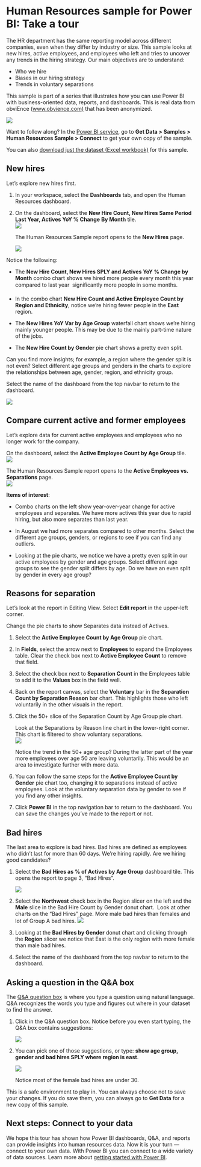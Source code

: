 <properties
   pageTitle="Human Resources sample: Take a tour"
   description="Human Resources sample for Power BI: Take a tour"
   services="powerbi"
   documentationCenter=""
   authors="mihart"
   manager="erikre"
   backup=""
   editor=""
   tags=""
   qualityFocus="no"
   qualityDate=""/>

<tags
   ms.service="powerbi"
   ms.devlang="NA"
   ms.topic="article"
   ms.tgt_pltfrm="NA"
   ms.workload="powerbi"
   ms.date="10/28/2017"
   ms.author="mihart"/>

# Human Resources sample for Power BI: Take a tour  

The HR department has the same reporting model across different companies, even when they differ by industry or size. This sample looks at new hires, active employees, and employees who left and tries to uncover any trends in the hiring strategy. Our main objectives are to understand:

- Who we hire
- Biases in our hiring strategy
- Trends in voluntary separations

This sample is part of a series that illustrates how you can use Power BI with business-oriented data, reports, and dashboards. This is real data from obviEnce ([www.obvience.com)](http://www.obvience.com/) that has been anonymized.

![](media/powerbi-sample-human-resources-take-a-tour/hr1.png)

Want to follow along? In the [Power BI service](https://powerbi.com), go to **Get Data > Samples > Human Resources Sample > Connect** to get your own copy of the sample.

You can also [download just the dataset (Excel workbook)](http://go.microsoft.com/fwlink/?LinkId=529780) for this sample.

## New hires  
Let’s explore new hires first.

1.  In your workspace, select the **Dashboards** tab, and open the Human Resources dashboard.
2.  On the dashboard, select the **New Hire Count, New Hires Same Period Last Year, Actives YoY % Change** **By Month** tile.  
    ![](media/powerbi-sample-human-resources-take-a-tour/hr2.png)  

    The Human Resources Sample report opens to the **New Hires** page.  

    ![](media/powerbi-sample-human-resources-take-a-tour/hr3.png)

Notice the following:

- The **New Hire Count, New Hires SPLY and Actives YoY % Change by Month** combo chart shows we hired more people every month this year compared to last year &#151; significantly more people in some months.

- In the combo chart **New Hire Count and Active Employee Count by Region and Ethnicity**, notice we’re hiring fewer people in the **East** region.

- The **New Hires YoY Var by Age Group** waterfall chart shows we’re hiring mainly younger people. This may be due to the mainly part-time nature of the jobs.

- The **New Hire Count by Gender** pie chart shows a pretty even split.

Can you find more insights; for example, a region where the gender split is not even? Select different age groups and genders in the charts to explore the relationships between age, gender, region, and ethnicity group.

Select the name of the dashboard from the top navbar to return to the dashboard.

![](media/powerbi-sample-human-resources-take-a-tour/power-bi-breadcrumbs.png)

## Compare current active and former employees  
Let’s explore data for current active employees and employees who no longer work for the company.

On the dashboard, select the **Active Employee Count by Age Group** tile.  
![](media/powerbi-sample-human-resources-take-a-tour/pbi_hr_sample_activepie.png)

The Human Resources Sample report opens to the **Active Employees vs. Separations** page.  
![](media/powerbi-sample-human-resources-take-a-tour/hr5.png)

**Items of interest**:

- Combo charts on the left show year-over-year change for active employees and separates. We have more actives this year due to rapid hiring, but also more separates than last year.

- In August we had more separates compared to other months. Select the different age groups, genders, or regions to see if you can find any outliers.

- Looking at the pie charts, we notice we have a pretty even split in our active employees by gender and age groups. Select different age groups to see the gender split differs by age. Do we have an even split by gender in every age group? 

## Reasons for separation  
Let’s look at the report in Editing View. Select **Edit report** in the upper-left corner. 

Change the pie charts to show Separates data instead of Actives.

1.  Select the **Active Employee Count by Age Group** pie chart.

2.  In **Fields**, select the arrow next to **Employees** ﻿to expand the Employees table. Clear the check box next to **Active Employee Count**﻿ to remove that field.

3.  Select the check box next to **Separation Count** in the Employees table to add it to the **Values** box in the field well.

4.  Back on the report canvas, select the **Voluntary** bar in the **Separation Count by Separation Reason** bar chart. This highlights those who left voluntarily in the other visuals in the report.

5.  Click the 50+ slice of the Separation Count by Age Group pie chart.

    Look at the Separations by Reason line chart in the lower-right corner. This chart is filtered to show voluntary separations.  
    ![](media/powerbi-sample-human-resources-take-a-tour/pbi_hr_sample_sepsover50.png)

    Notice the trend in the 50+ age group? During the latter part of the year more employees over age 50 are leaving voluntarily. This would be an area to investigate further with more data.

6.  You can follow the same steps for the **Active Employee Count by Gender** pie chart too, changing it to separations instead of active employees. Look at the voluntary separation data by gender to see if you find any other insights.

7.  Click **Power BI** in the top navigation bar to return to the dashboard. You can save the changes you’ve made to the report or not.

## Bad hires  
The last area to explore is bad hires. Bad hires are defined as employees who didn’t last for more than 60 days. We’re hiring rapidly. Are we hiring good candidates?

1.  Select the **Bad Hires as % of Actives by Age Group** dashboard tile. This opens the report to page 3, “Bad Hires”.

    ![](media/powerbi-sample-human-resources-take-a-tour/hr7.png)  

2.  Select the **Northwest**﻿ check box in the Region slicer on the left and the **Male** slice in the Bad Hire Count by Gender donut chart.  Look at other charts on the “Bad Hires” page. More male bad hires than females and lot of Group A bad hires.
    ![](media/powerbi-sample-human-resources-take-a-tour/pbi_hr_sample_badhirespage.png)  

3.  Looking at the **Bad Hires by Gender** donut chart and clicking through the **Region** slicer we notice that East is the only region with more female than male bad hires.  

4.  Select the name of the dashboard from the top navbar to return to the dashboard.

## Asking a question in the Q&A box
The [Q&A question box](powerbi-service-how-to-use-q-and-a.md) is where you type a question using natural language. Q&A recognizes the words you type and figures out where in your dataset to find the answer.

1.  Click in the Q&A question box. Notice before you even start typing, the Q&A box contains suggestions:

    ![](media/powerbi-sample-human-resources-take-a-tour/pbi_hr_sample_qabox.png)

2.   You can pick one of those suggestions, or type:  **show age group, gender and bad hires SPLY  where region is east**.  

     ![](media/powerbi-sample-human-resources-take-a-tour/pbi_hr_sample_qa_answer.png)

     Notice most of the female bad hires are under 30.

This is a safe environment to play in. You can always choose not to save your changes. If you do save them, you can always go to **Get Data** for a new copy of this sample.

## Next steps: Connect to your data  
We hope this tour has shown how Power BI dashboards, Q&A, and reports can provide insights into human resources data. Now it is your turn — connect to your own data. With Power BI you can connect to a wide variety of data sources. Learn more about [getting started with Power BI](powerbi-service-get-started.md).  

